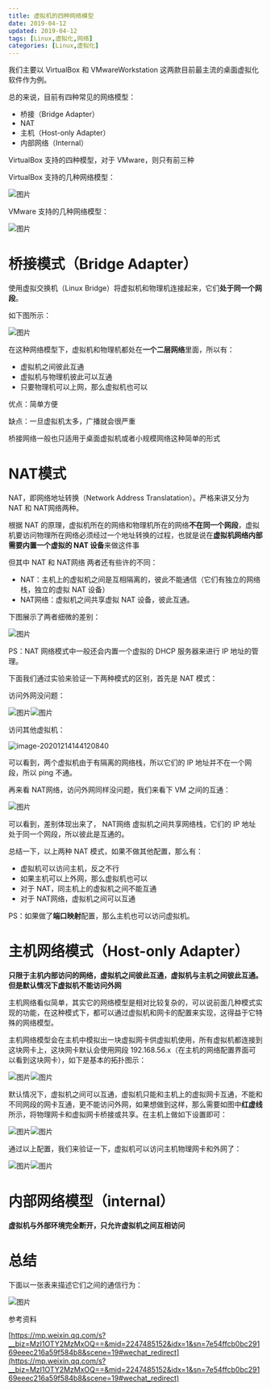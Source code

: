 ```yaml
---
title: 虚拟机的四种网络模型
date: 2019-04-12
updated: 2019-04-12
tags: [Linux,虚拟化,网络]
categories: [Linux,虚拟化]
---
```


我们主要以 VirtualBox 和 VMwareWorkstation 这两款目前最主流的桌面虚拟化软件作为例。

总的来说，目前有四种常见的网络模型：

* 桥接（Bridge Adapter）
* NAT
* 主机（Host-only Adapter）
* 内部网络（Internal）

<!-- more -->

VirtualBox 支持的四种模型，对于 VMware，则只有前三种

VirtualBox 支持的几种网络模型：

![图片](https://raw.githubusercontent.com/geekspeng/geekspeng.github.io/develop/source/images/FyJTVP5xFpEGmX5q.png!thumbnail)

VMware 支持的几种网络模型：

![图片](https://raw.githubusercontent.com/geekspeng/geekspeng.github.io/develop/source/images/kRPtk3Vi4QcGtSkz.png!thumbnail)

# 桥接模式（Bridge Adapter）

使用虚拟交换机（Linux Bridge）将虚拟机和物理机连接起来，它们**处于同一个网段**。

如下图所示：

![图片](https://raw.githubusercontent.com/geekspeng/geekspeng.github.io/develop/source/images/IW33QgWM4hsWzz7R.png!thumbnail)

在这种网络模型下，虚拟机和物理机都处在**一个二层网络**里面，所以有：

* 虚拟机之间彼此互通
* 虚拟机与物理机彼此可以互通
* 只要物理机可以上网，那么虚拟机也可以

优点：简单方便

缺点：一旦虚拟机太多，广播就会很严重

桥接网络一般也只适用于桌面虚拟机或者小规模网络这种简单的形式

# NAT模式

NAT，即网络地址转换（Network Address Translatation）。严格来讲又分为 NAT 和 NAT网络两种。

根据 NAT 的原理，虚拟机所在的网络和物理机所在的网络**不在同一个网段**，虚拟机要访问物理所在网络必须经过一个地址转换的过程，也就是说在**虚拟机网络内部需要内置一个虚拟的 NAT 设备**来做这件事

但其中 NAT 和 NAT网络 两者还有些许的不同：

* NAT：主机上的虚拟机之间是互相隔离的，彼此不能通信（它们有独立的网络栈，独立的虚拟 NAT 设备）
* NAT网络：虚拟机之间共享虚拟 NAT 设备，彼此互通。

下图展示了两者细微的差别：

![图片](https://raw.githubusercontent.com/geekspeng/geekspeng.github.io/develop/source/images/aexnWc6kuBYvKLFd.png!thumbnail)

PS：NAT 网络模式中一般还会内置一个虚拟的 DHCP 服务器来进行 IP 地址的管理。

下面我们通过实验来验证一下两种模式的区别，首先是 NAT 模式：

访问外网没问题：

![图片](https://raw.githubusercontent.com/geekspeng/geekspeng.github.io/develop/source/images/wZdpDbpMdj0nSfp0.png!thumbnail)![图片](https://uploader.shimo.im/f/wlYFHv1iM0U67zfC.gif?fileGuid=pyrhyQydRj3KTkGG)

访问其他虚拟机：

![image-20201214144120840](https://raw.githubusercontent.com/geekspeng/geekspeng.github.io/develop/source/images/image-20201214144120840.png)

可以看到，两个虚拟机由于有隔离的网络栈，所以它们的 IP 地址并不在一个网段，所以 ping 不通。

再来看 NAT网络，访问外网同样没问题，我们来看下 VM 之间的互通：

![图片](https://raw.githubusercontent.com/geekspeng/geekspeng.github.io/develop/source/images/zxr8gDmORTstxb1z.png!thumbnail)

可以看到，差别体现出来了， NAT网络 虚拟机之间共享网络栈，它们的 IP 地址处于同一个网段，所以彼此是互通的。

总结一下，以上两种 NAT 模式，如果不做其他配置，那么有：

* 虚拟机可以访问主机，反之不行
* 如果主机可以上外网，那么虚拟机也可以
* 对于 NAT，同主机上的虚拟机之间不能互通
* 对于 NAT网络，虚拟机之间可以互通

PS：如果做了**端口映射**配置，那么主机也可以访问虚拟机。

# 主机网络模式（Host-only Adapter）

**只限于主机内部访问的网络，虚拟机之间彼此互通，虚拟机与主机之间彼此互通。但是默认情况下虚拟机不能访问外网**

主机网络看似简单，其实它的网络模型是相对比较复杂的，可以说前面几种模式实现的功能，在这种模式下，都可以通过虚拟机和网卡的配置来实现，这得益于它特殊的网络模型。

主机网络模型会在主机中模拟出一块虚拟网卡供虚拟机使用，所有虚拟机都连接到这块网卡上，这块网卡默认会使用网段 192.168.56.x（在主机的网络配置界面可以看到这块网卡），如下是基本的拓扑图示：

![图片](https://raw.githubusercontent.com/geekspeng/geekspeng.github.io/develop/source/images/vT6TnfueKmgt9VAo.png!thumbnail)![图片](https://uploader.shimo.im/f/uQwQpu1IJbMvueSn.gif?fileGuid=pyrhyQydRj3KTkGG)

默认情况下，虚拟机之间可以互通，虚拟机只能和主机上的虚拟网卡互通，不能和不同网段的网卡互通，更不能访问外网，如果想做到这样，那么需要如图中**红虚线**所示，将物理网卡和虚拟网卡桥接或共享。在主机上做如下设置即可：

![图片](https://uploader.shimo.im/f/qU34nyj9s6kTTjPo.gif?fileGuid=pyrhyQydRj3KTkGG)![图片](https://raw.githubusercontent.com/geekspeng/geekspeng.github.io/develop/source/images/RYtUqwq5vfcJtrzy.png!thumbnail)

通过以上配置，我们来验证一下，虚拟机可以访问主机物理网卡和外网了：

![图片](https://raw.githubusercontent.com/geekspeng/geekspeng.github.io/develop/source/images/CBabksjIbU4zdg00.png!thumbnail)![图片](https://uploader.shimo.im/f/bOJZUdIePU06PhVt.gif?fileGuid=pyrhyQydRj3KTkGG)

# 内部网络模型（internal）

**虚拟机与外部环境完全断开，只允许虚拟机之间互相访问**

# 总结

下面以一张表来描述它们之间的通信行为：

![图片](https://uploader.shimo.im/f/cKswr5OWMi0pdJfn.png!thumbnail?fileGuid=pyrhyQydRj3KTkGG)

参考资料

[https://mp.weixin.qq.com/s?__biz=MzI1OTY2MzMxOQ==&mid=2247485152&idx=1&sn=7e54ffcb0bc29169eeec216a59f584b8&scene=19#wechat_redirect](https://mp.weixin.qq.com/s?__biz=MzI1OTY2MzMxOQ==&mid=2247485152&idx=1&sn=7e54ffcb0bc29169eeec216a59f584b8&scene=19#wechat_redirect)

